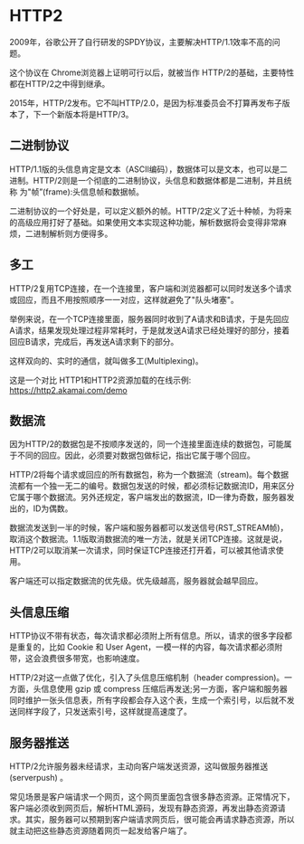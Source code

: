 # HTTP2

2009年，谷歌公开了自行研发的SPDY协议，主要解决HTTP/1.1效率不高的问题。


这个协议在 Chrome浏览器上证明可行以后，就被当作 HTTP/2的基础，主要特性都在HTTP/2之中得到继承。


2015年，HTTP/2发布。它不叫HTTP/2.0，是因为标准委员会不打算再发布子版本了，下一个新版本将是HTTP/3。



## 二进制协议

HTTP/1.1版的头信息肯定是文本（ASCIl编码），数据体可以是文本，也可以是二进制。HTTP/2则是一个彻底的二进制协议，头信息和数据体都是二进制，并且统称
为"帧”(frame):头信息帧和数据帧。


二进制协议的一个好处是，可以定义额外的帧。HTTP/2定义了近十种帧，为将来的高级应用打好了基础。如果使用文本实现这种功能，解析数据将会变得非常麻烦，二进制解析则方便得多。



## 多工

HTTP/2复用TCP连接，在一个连接里，客户端和浏览器都可以同时发送多个请求或回应，而且不用按照顺序一一对应，这样就避免了"队头堵塞"。


举例来说，在一个TCP连接里面，服务器同时收到了A请求和B请求，于是先回应A请求，结果发现处理过程非常耗时，于是就发送A请求已经处理好的部分，接着回应B请求，完成后，再发送A请求剩下的部分。


这样双向的、实时的通信，就叫做多工(Multiplexing)。


这是一个对比 HTTP1和HTTP2资源加载的在线示例: https://http2.akamai.com/demo



## 数据流

因为HTTP/2的数据包是不按顺序发送的，同一个连接里面连续的数据包，可能属于不同的回应。因此，必须要对数据包做标记，指出它属于哪个回应。


HTTP/2将每个请求或回应的所有数据包，称为一个数据流（stream)。每个数据流都有一个独一无二的编号。数据包发送的时候，都必须标记数据流ID，用来区分它属于哪个数据流。另外还规定，客户端发出的数据流，ID一律为奇数，服务器发出的，ID为偶数。


数据流发送到一半的时候，客户端和服务器都可以发送信号(RST_STREAM帧)，取消这个数据流。1.1版取消数据流的唯一方法，就是关闭TCP连接。这就是说，HTTP/2可以取消某一次请求，同时保证TCP连接还打开着，可以被其他请求使用。


客户端还可以指定数据流的优先级。优先级越高，服务器就会越早回应。



## 头信息压缩

HTTP协议不带有状态，每次请求都必须附上所有信息。所以，请求的很多字段都是重复的，比如 Cookie 和 User Agent，一模一样的内容，每次请求都必须附带，这会浪费很多带宽，也影响速度。


HTTP/2对这一点做了优化，引入了头信息压缩机制（header compression)。一方面，头信息使用 gzip 或 compress 压缩后再发送;另一方面，客户端和服务器同时维护一张头信息表，所有字段都会存入这个表，生成一个索引号，以后就不发送同样字段了，只发送索引号，这样就提高速度了。



## 服务器推送

HTTP/2允许服务器未经请求，主动向客户端发送资源，这叫做服务器推送(serverpush) 。


常见场景是客户端请求一个网页，这个网页里面包含很多静态资源。正常情况下，客户端必须收到网页后，解析HTML源码，发现有静态资源，再发出静态资源请求。其实，服务器可以预期到客户端请求网页后，很可能会再请求静态资源，所以就主动把这些静态资源随着网页一起发给客户端了。
